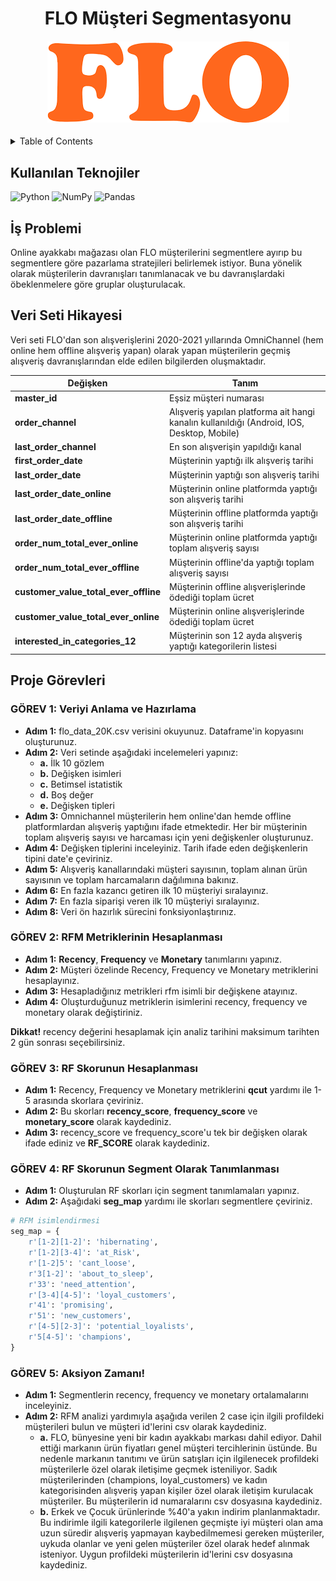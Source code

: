 <div align="center">
<h1>
  FLO Müşteri Segmentasyonu
</h1>

<h4>
    <img alt="FLO" src="https://github.com/bekowashere/rfm-flo/blob/main/src/flo1.png?raw=true">
</h4>
</div>

<details>
  <summary>Table of Contents</summary>
  <ol>
    <li>
      <a href="#kullanılan-teknojiler">Kullanılan Teknolojiler</a>
    </li>
    <li>
      <a href="#i̇ş-problemi">İş Problemi</a>
    </li>
    <li><a href="#veri-seti-hikayesi">Veri Seti Hikayesi</a></li>
    <li>
      <a href="#proje-görevleri">Proje Görevleri</a>
      <ul>
        <li><a href="#görev-1-veriyi-anlama-ve-hazırlama">GÖREV 1</a></li>
        <li><a href="#görev-2-rfm-metriklerinin-hesaplanması">GÖREV 2</a></li>
        <li><a href="#görev-3-rf-skorunun-hesaplanması">GÖREV 3</a></li>
        <li><a href="#görev-4-rf-skorunun-segment-olarak-tanımlanması">GÖREV 4</a></li>
        <li><a href="#görev-5-aksiyon-zamanı">GÖREV 5</a></li>
      </ul>
    </li>
  </ol>
</details>

## Kullanılan Teknojiler

![Python](https://img.shields.io/badge/python-3670A0?style=for-the-badge&logo=python&logoColor=ffdd54) ![NumPy](https://img.shields.io/badge/numpy-%23013243.svg?style=for-the-badge&logo=numpy&logoColor=white) ![Pandas](https://img.shields.io/badge/pandas-%23150458.svg?style=for-the-badge&logo=pandas&logoColor=white)

## İş Problemi

Online ayakkabı mağazası olan FLO müşterilerini segmentlere ayırıp bu segmentlere göre pazarlama stratejileri belirlemek istiyor. Buna yönelik olarak müşterilerin davranışları tanımlanacak ve bu davranışlardaki öbeklenmelere göre gruplar oluşturulacak.

## Veri Seti Hikayesi

Veri seti FLO'dan son alışverişlerini 2020-2021 yıllarında OmniChannel (hem online hem offline alışveriş yapan) olarak yapan müşterilerin geçmiş alışveriş davranışlarından elde edilen bilgilerden oluşmaktadır.

| Değişken  | Tanım   |
|---|---|
|   **master_id**  | Eşsiz müşteri numarası |
|   **order_channel**  | Alışveriş yapılan platforma ait hangi kanalın kullanıldığı (Android, IOS, Desktop, Mobile) |
|   **last_order_channel**  | En son alışverişin yapıldığı kanal |
|   **first_order_date**  | Müşterinin yaptığı ilk alışveriş tarihi |
|   **last_order_date**  | Müşterinin yaptığı son alışveriş tarihi |
|   **last_order_date_online**  | Müşterinin online platformda yaptığı son alışveriş tarihi |
|   **last_order_date_offline**  | Müşterinin offline platformda yaptığı son alışveriş tarihi |
|   **order_num_total_ever_online**  | Müşterinin online platformda yaptığı toplam alışveriş sayısı |
|   **order_num_total_ever_offline**  | Müşterinin offline'da yaptığı toplam alışveriş sayısı |
|   **customer_value_total_ever_offline**  | Müşterinin offline alışverişlerinde ödediği toplam ücret  |
|   **customer_value_total_ever_online**  | Müşterinin online alışverişlerinde ödediği toplam ücret |
|   **interested_in_categories_12**  | Müşterinin son 12 ayda alışveriş yaptığı kategorilerin listesi |

## Proje Görevleri

### GÖREV 1: Veriyi Anlama ve Hazırlama

- **Adım 1:** flo_data_20K.csv verisini okuyunuz. Dataframe'in kopyasını oluşturunuz.
- **Adım 2:** Veri setinde aşağıdaki incelemeleri yapınız:
    - **a.** İlk 10 gözlem
    - **b.** Değişken isimleri
    - **c.** Betimsel istatistik
    - **d.** Boş değer
    - **e.** Değişken tipleri
- **Adım 3:** Omnichannel müşterilerin hem online'dan hemde offline platformlardan alışveriş yaptığını ifade etmektedir. Her bir müşterinin toplam alışveriş sayısı ve harcaması için yeni değişkenler oluşturunuz.
- **Adım 4:** Değişken tiplerini inceleyiniz. Tarih ifade eden değişkenlerin tipini date'e çeviriniz.
- **Adım 5:** Alışveriş kanallarındaki müşteri sayısının, toplam alınan ürün sayısının ve toplam harcamaların dağılımına bakınız.
- **Adım 6:** En fazla kazancı getiren ilk 10 müşteriyi sıralayınız.
- **Adım 7:** En fazla siparişi veren ilk 10 müşteriyi sıralayınız.
- **Adım 8:** Veri ön hazırlık sürecini fonksiyonlaştırınız.

### GÖREV 2: RFM Metriklerinin Hesaplanması

- **Adım 1:** **Recency**, **Frequency** ve **Monetary** tanımlarını yapınız.
- **Adım 2:** Müşteri özelinde Recency, Frequency ve Monetary metriklerini hesaplayınız.
- **Adım 3:** Hesapladığınız metrikleri rfm isimli bir değişkene atayınız.
- **Adım 4:** Oluşturduğunuz metriklerin isimlerini recency, frequency ve monetary olarak değiştiriniz.

**Dikkat!** recency değerini hesaplamak için analiz tarihini maksimum tarihten 2 gün sonrası seçebilirsiniz.

### GÖREV 3: RF Skorunun Hesaplanması

- **Adım 1:** Recency, Frequency ve Monetary metriklerini **qcut** yardımı ile 1-5 arasında skorlara çeviriniz.
- **Adım 2:** Bu skorları **recency_score**, **frequency_score** ve **monetary_score** olarak kaydediniz.
- **Adım 3:** recency_score ve frequency_score'u tek bir değişken olarak ifade ediniz ve **RF_SCORE** olarak kaydediniz.

### GÖREV 4: RF Skorunun Segment Olarak Tanımlanması

- **Adım 1:** Oluşturulan RF skorları için segment tanımlamaları yapınız.
- **Adım 2:** Aşağıdaki **seg_map** yardımı ile skorları segmentlere çeviriniz.

```python
# RFM isimlendirmesi
seg_map = {
    r'[1-2][1-2]': 'hibernating',
    r'[1-2][3-4]': 'at_Risk',
    r'[1-2]5': 'cant_loose',
    r'3[1-2]': 'about_to_sleep',
    r'33': 'need_attention',
    r'[3-4][4-5]': 'loyal_customers',
    r'41': 'promising',
    r'51': 'new_customers',
    r'[4-5][2-3]': 'potential_loyalists',
    r'5[4-5]': 'champions',
}
```

### GÖREV 5: Aksiyon Zamanı!

- **Adım 1:** Segmentlerin recency, frequency ve monetary ortalamalarını inceleyiniz.
- **Adım 2:** RFM analizi yardımıyla aşağıda verilen 2 case için ilgili profildeki müşterileri bulun ve müşteri id'lerini csv olarak kaydediniz.
    - **a.** FLO, bünyesine yeni bir kadın ayakkabı markası dahil ediyor. Dahil ettiği markanın ürün fiyatları genel müşteri tercihlerinin üstünde. Bu nedenle markanın tanıtımı ve ürün satışları için ilgilenecek profildeki müşterilerle özel olarak iletişime geçmek isteniliyor. Sadık müşterilerinden (champions, loyal_customers) ve kadın kategorisinden alışveriş yapan kişiler özel olarak iletişim kurulacak müşteriler. Bu müşterilerin id numaralarını csv dosyasına kaydediniz.
    - **b.** Erkek ve Çocuk ürünlerinde %40'a yakın indirim planlanmaktadır. Bu indirimle ilgili kategorilerle ilgilenen geçmişte iyi müşteri olan ama uzun süredir alışveriş yapmayan kaybedilmemesi gereken müşteriler, uykuda olanlar ve yeni gelen müşteriler özel olarak hedef alınmak isteniyor. Uygun profildeki müşterilerin id'lerini csv dosyasına kaydediniz.